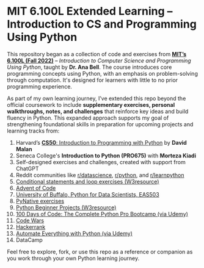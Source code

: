 # MIT 6.100L Extended Learning – Introduction to CS and Programming Using Python

This repository began as a collection of code and exercises from [**MIT’s 6.100L (Fall 2022)**](https://ocw.mit.edu/courses/6-100l-introduction-to-cs-and-programming-using-python-fall-2022/) – *Introduction to Computer Science and Programming Using Python*, taught by **Dr. Ana Bell**. The course introduces core programming concepts using Python, with an emphasis on problem-solving through computation. It's designed for learners with little to no prior programming experience.

As part of my own learning journey, I’ve extended this repo beyond the official coursework to include **supplementary exercises, personal walkthroughs, notes, and challenges** that reinforce key ideas and build fluency in Python. This expanded approach supports my goal of strengthening foundational skills in preparation for upcoming projects and learning tracks from:

1. Harvard’s [**CS50**: Introduction to Programming with Python](https://pll.harvard.edu/course/cs50-introduction-computer-science) by **David Malan**
2. Seneca College's **Introduction to Python (PRO675)** with **Morteza Kiadi**
3. Self-designed exercises and challenges, created with support from ChatGPT
4. Reddit communities like [r/datascience](https://www.reddit.com/r/datascience/), [r/python](https://www.reddit.com/r/Python/), and [r/learnpython](https://www.reddit.com/r/learnpython)
5. [Conditional statements and loop exercises (W3resource)](https://www.w3resource.com/python-exercises/python-conditional-statements-and-loop-exercises.php)
6. [Advent of Code](https://adventofcode.com/)
7. [University of Buffalo, Python for Data Scientists, EAS503](https://mkzia.github.io/eas503-book/chapters/06/intro.html)
8. [PyNative exercises](https://pynative.com/python-if-else-and-for-loop-exercise-with-solutions/#h-exercise-1-print-first-10-natural-numbers-using-while-loop)
9. [Python Beginner Projects (W3resource)](https://www.w3resource.com/projects/python/python_beginners_projects.php)
10. [100 Days of Code: The Complete Python Pro Bootcamp (via Udemy)](https://www.udemy.com/course/100-days-of-code/)
11. [Code Wars](https://www.codewars.com/collections/basic-python)
12. [Hackerrank](https://www.hackerrank.com/domains/python)
13. [Automate Everything with Python (via Udemy)](https://www.udemy.com/course/automate/)
14. DataCamp

Feel free to explore, fork, or use this repo as a reference or companion as you work through your own Python learning journey.
